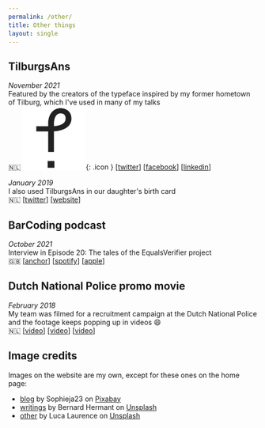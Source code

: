 ```yaml
---
permalink: /other/
title: Other things
layout: single
---
```

## TilburgsAns

_November 2021_
<br>
Featured by the creators of the typeface inspired by my former hometown of Tilburg, which I've used in many of my talks
<br>
🇳🇱 ![jè](/images/icons/je.png){: .icon } [[twitter](https://twitter.com/TilburgsAns/status/1465621378539872257)] [[facebook](https://www.facebook.com/tilburgsans/posts/2989909641221819)] [[linkedin](https://www.linkedin.com/posts/sander-neijnens-b6a60659_jan-ouwens-adopteerde-twee-jaar-geleden-spatie-activity-6871384168568279040-bscj)]

_January 2019_
<br>
I also used TilburgsAns in our daughter's birth card
<br>
🇳🇱 [[twitter](https://twitter.com/TilburgsAns/status/1116303992248832016)] [[website](http://www.tilburgsans.nl/nl/nieuws/cinq-ans-7-bijzondere-verrassingen.html)]

## BarCoding podcast

_October 2021_
<br>
Interview in Episode 20: The tales of the EqualsVerifier project
<br>
🇬🇧 [[anchor](https://anchor.fm/barcoding/episodes/Episode-20---The-tales-of-the-EqualsVerifier-project-e1993ev)] [[spotify](https://open.spotify.com/episode/1d0aieZzRB9Ts85XWuquBe?si=WWYvYBiASECteA1flOgpDQ&nd=1)] [[apple](https://podcasts.apple.com/us/podcast/episode-20-the-tales-of-the-equalsverifier-project/id1477504970?i=1000539604102)]

## Dutch National Police promo movie

_February 2018_
<br>
My team was filmed for a recruitment campaign at the Dutch National Police and the footage keeps popping up in videos 😄
<br>
🇳🇱 [[video](https://www.youtube.com/watch?v=XG6RJ9wix34)] [[video](https://www.youtube.com/watch?v=61pkzdL7Yo4)] [[video](https://www.youtube.com/watch?v=tjXTJ0bGl0Q)]

## Image credits

Images on the website are my own, except for these ones on the home page:

* [blog](/images/menu/blog.jpg) by Sophieja23 on [Pixabay](https://pixabay.com/photos/blog-to-blog-wordpress-write-684748/)
* [writings](/images/menu/writings.jpg) by Bernard Hermant on [Unsplash](https://unsplash.com/photos/qTpc0Vj4YoE)
* [other](/images/menu/other.jpg) by Luca Laurence on [Unsplash](https://unsplash.com/photos/vhQ4BTH6mj4)
